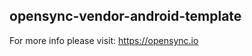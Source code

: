 opensync-vendor-android-template
--------------------------------

For more info please visit: https://opensync.io
